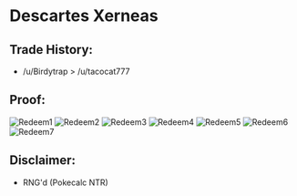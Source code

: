 # Descartes Xerneas

## Trade History:
* /u/Birdytrap > /u/tacocat777

## Proof:
![Redeem1](./Redeem1.jpg)
![Redeem2](./Redeem2.jpg)
![Redeem3](./Redeem3.jpg)
![Redeem4](./Redeem4.jpg)
![Redeem5](./Redeem5.jpg)
![Redeem6](./Redeem6.jpg)
![Redeem7](./Redeem7.jpg)

## Disclaimer:
* RNG'd (Pokecalc NTR)
